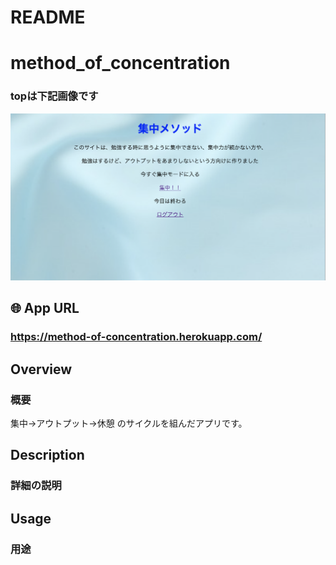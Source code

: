 # README

# method_of_concentration

### topは下記画像です
![concentrate.png](https://github.com/yu-egg/method_of_concentration/blob/master/concentrate.png?raw=true)

## 🌐 App URL

### **https://method-of-concentration.herokuapp.com/**


## Overview

### 概要 
集中→アウトプット→休憩 のサイクルを組んだアプリです。

## Description

### 詳細の説明　


## Usage

### 用途

